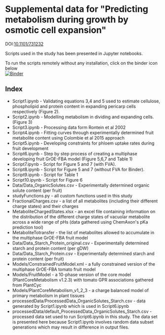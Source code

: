 # Supplemental data for "Predicting metabolism during growth by osmotic cell expansion"
DOI:[10.1101/731232](https://doi.org/10.1101/731232)

Scripts used in the study has been presented in Jupyter notebooks.

To run the scripts remotely without any installation, click on the binder icon below  
[![Binder](https://mybinder.org/badge_logo.svg)](https://mybinder.org/v2/gh/ljs1002/Shameer-et-al-Predicting-metabolism-during-growth-by-osmotic-cell-expansion/binder_version)  
  
 
## Index  
- Script1.ipynb - Validating equations 3,4 and 5 used to estimate cellulose, phospholipid and protein content in expanding pericarp cells respectively (Figure 2).
- Script2.ipynb - Modelling metabolism in dividing and expanding cells. (Figure 3)
- Script3.ipynb - Processing data form Rontein et al 2002
- Script4.ipynb - Fitting curves through experimentally determined fruit metabolite content using Colombie et al 2015 approach
- Script5.ipynb - Developing constraints for phloem uptake rates during fruit development
- Script6.ipynb - Step by step process of creating a multiphase developing fruit GrOE-FBA model (Figure 5,6,7 and Table 1)
- Script7.ipynb - Script for Figure 5 and 7 (with FVA).
- Script8.ipynb - Script for Figure 5 and 7 (without FVA for Binder).
- Script9.ipynb - Script for Table 1
- Script10.ipynb - Script for Figure 6
- Data/Data_OrganicSolutes.csv - Experimentally determined organic solute content (per fruit)
- studyFunctions.py - all custom functions used in this study
- FractionalCharges.csv - a list of all metabolites (including their different charge states) and their charges
- MetaboliteChargedStates.xlsx - an excel file containing information on the distribution of the different charge states of vacuolar metabolite across a wide range of pHs (data gathered using ChemAxon's pKa prediction tool)
- MetaboliteTotransfer - the list of metabolites allowed to accumulate in the multiphase GrOE-FBA fruit model
- Data/Data_Starch_Protein_original.csv - Experimentally determined starch and protein content (per gDW)
- Data/Data_Starch_Protein.csv - Experimentally determined starch and protein content (per fruit)
- Models/ConstrainedFruitModel.xml - a fully constrained version of the multiphase GrOE-FBA tomato fruit model
- Models/FruitModel - a 10-phase version of the core model (PlantCoreMetabolism v1.2.3) with tomato GPR associations gathered from PlantCyc
- Models/PlantCoreMetabolism_v1_2_3 - a charge balanced model of primary metabolism in plant tissues
- processedData/ProcessedData_OrganicSolutes_Starch.csv - data generated by Script1.ipynb which is used in Script6.ipynb
- processedData/default_ProcessedData_OrganicSolutes_Starch.csv - processed data set used to run Script6.ipynb in this study. The data set is presented here because Script1.ipynb involves random data subset generations which may result in difference in output files.
